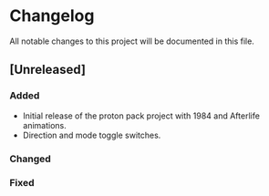 # Changelog

All notable changes to this project will be documented in this file.

## [Unreleased]

### Added
- Initial release of the proton pack project with 1984 and Afterlife animations.
- Direction and mode toggle switches.

### Changed

### Fixed
